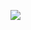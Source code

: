 
![](http://www.plantuml.com/plantuml/png/VOxF2e904CRl-nGVtds13Y7OiQZm61uK1n7sZysCIKJltcQWrg653_PRVlkRoKGhri5PmCIZdLf27bmVF7aLf4l1hgjQhfmnyA4X92FLg3cCGfpWOO1BRhi8bl7wZ37lO0L7y3QpnvvyCJsKqzT30RcBaflgAOYsJ5ASzxDk6O0qtNuPDc2w3YJwO_w0Qzb_ShN50fgCV3Cu-m80)
